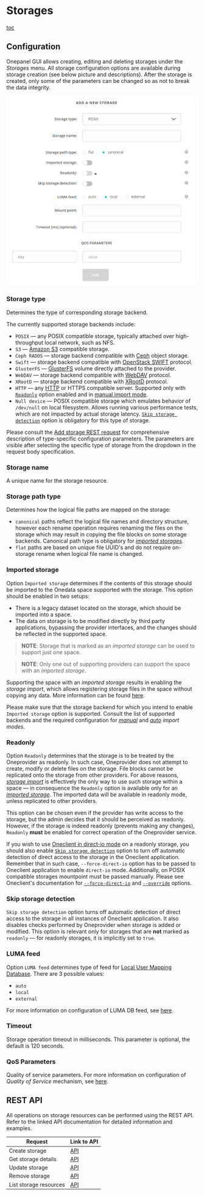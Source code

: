 # Storages

[toc][1]

## Configuration

Onepanel GUI allows creating, editing and deleting storages under the *Storages* menu.
All storage configuration options are available during storage creation (see below picture and descriptions).
After the storage is created, only some of the parameters can be changed so as not to break the data integrity.

![screen-2][]

### Storage type

Determines the type of corresponding storage backend.

The currently supported storage backends include:

* `POSIX` — any POSIX compatible storage, typically attached over high-throughput local network, such as NFS.
* `S3` — [Amazon S3][3] compatible storage.
* `Ceph RADOS` — storage backend compatible with [Ceph][4] object storage.
* `Swift` — storage backend compatible with [OpenStack SWIFT][5] protocol.
* `GlusterFS` — [GlusterFS][6] volume directly attached to the provider.
* `WebDAV` — storage backend compatible with [WebDAV][7] protocol.
* `XRootD` — storage backend compatible with [XRootD][8] protocol.
* `HTTP` — any [HTTP][9] or HTTPS compatible server.
  Supported only with [`Readonly`][10] option enabled and in [manual import mode][11].
* `Null device` — POSIX compatible storage which emulates behavior of `/dev/null` on local filesystem.
  Allows running various performance tests, which are not impacted by actual storage latency.
  [`Skip storage detection`][12] option is obligatory for this type of storage.

Please consult the [Add storage REST request][13]
for comprehensive description of type-specific configuration parameters. The parameters are visible after selecting
the specific type of storage from the dropdown in the request body specification.

### Storage name

A unique name for the storage resource.

### Storage path type

Determines how the logical file paths are mapped on the storage:

* `canonical` paths reflect the logical file names and directory structure, however each rename operation
  requires renaming the files on the storage which may result in copying the file blocks on some storage backends.
  Canonical path type is obligatory for [*imported storages*][14].
* `flat` paths are based on unique file UUID's and do not require on-storage rename when logical file name is changed.

### Imported storage

Option `Imported storage` determines if the contents of this storage should be imported to the Onedata space supported
with the storage. This option should be enabled in two setups:

* There is a legacy dataset located on the storage, which should be imported into a space.
* The data on storage is to be modified directly by third party applications, bypassing
  the provider interfaces, and the changes should be reflected in the supported space.

> **NOTE**: Storage that is marked as an *imported storage* can be used to support just one space.

> **NOTE**: Only one out of supporting providers can support the space with an *imported storage*.

Supporting the space with an *imported storage* results in enabling the *storage import*, which allows
registering storage files in the space without copying any data. More information can be found [here][15].

Please make sure that the storage backend for which you intend to enable `Imported storage` option is supported.
Consult the list of supported backends and the required configuration for
[*manual*][16]
and [*auto*][17] *import modes*.

### Readonly

Option `Readonly` determines that the storage is to be treated by the Oneprovider as readonly.
In such case, Oneprovider does not attempt to create, modify or delete files on the storage.
File blocks cannot be replicated onto the storage from other providers.
For above reasons, [*storage import*][15] is effectively the only way to use such storage within a space — in consequence
the `Readonly` option is available only for an [*imported storage*][14].
The imported data will be available in readonly mode, unless replicated to other providers.

This option can be chosen even if the provider has write access to the storage, but the admin decides that it
should be perceived as readonly. However, if the storage is indeed readonly (prevents making any changes),
`Readonly` **must** be enabled for correct operation of the Oneprovider service.

If you wish to use [Oneclient in direct-io mode][18]  on
a readonly storage, you should also enable [`Skip storage detection`][12] option to turn off
automatic detection of direct access to the storage in the Oneclient application. Remember that in such case,
`--force-direct-io` option has to be passed to Oneclient application to enable `direct-io` mode.
Additionally, on POSIX compatible storages mountpoint must be passed manually.
Please see Oneclient's documentation for [`--force-direct-io`][18]
and [`--override`][19] options.

### Skip storage detection

`Skip storage detection` option turns off automatic detection of direct access to the storage in all instances of Oneclient application.
It also disables checks performed by Oneprovider when storage is added or modified. This option is relevant
only for storages that are **not** marked as `readonly` — for readonly storages, it is implicitly set to `true`.

### LUMA feed

Option `LUMA feed` determines type of feed for [Local User Mapping Database][20].
There are 3 possible values:

* `auto`
* `local`
* `external`

For more information on configuration of LUMA DB feed, see [here][21].

### Timeout

Storage operation timeout in milliseconds. This parameter is optional, the default is 120 seconds.

### QoS Parameters

<!-- TODO VFS-6815: After dividing the chapter, update below link to point to
     the QoS parameters in the admin chapter.
 -->

Quality of service parameters.
For more information on configuration of *Quality of Service* mechanism, see [here][22].

## REST API

All operations on storage resources can be performed using the REST API.
Refer to the linked API documentation for detailed information and examples.

| Request                | Link to API |
| ---------------------- | ----------- |
| Create storage         | [API][13]   |
| Get storage details    | [API][23]   |
| Update storage         | [API][24]   |
| Remove storage         | [API][25]   |
| List storage resources | [API][26]   |

[1]: <>

[screen-2]: ../../../../images/admin-guide/oneprovider/configuration/storages/storage_config.png

[3]: http://docs.aws.amazon.com/AmazonS3/latest/API/Welcome.html

[4]: http://ceph.com/ceph-storage/

[5]: http://docs.openstack.org/developer/swift/

[6]: https://www.gluster.org/

[7]: https://tools.ietf.org/html/rfc4918

[8]: http://www.xrootd.org/

[9]: https://tools.ietf.org/html/rfc7231

[10]: #readonly

[11]: storage-import.md#manual-storage-import

[12]: #skip-storage-detection

[13]: https://onedata.org/#/home/api/stable/onepanel?anchor=operation/add_storage

[14]: #imported-storage

[15]: storage-import.md

[16]: storage-import.md#storage-configuration-for-manual-import

[17]: storage-import.md#storage-configuration-for-auto-import

[18]: ../../../user-guide/oneclient.md#direct-io-and-proxy-io-modes

[19]: ../../../user-guide/oneclient.md#overriding-storage-helper-parameters

[20]: luma.md

[21]: luma.md#configuration

[22]: quality-of-service.md#qos-params

[23]: https://onedata.org/#/home/api/stable/onepanel?anchor=operation/get_storage_details

[24]: https://onedata.org/#/home/api/stable/onepanel?anchor=operation/modify_storage

[25]: https://onedata.org/#/home/api/stable/onepanel?anchor=operation/remove_storage

[26]: https://onedata.org/#/home/api/stable/onepanel?anchor=operation/get_storages
